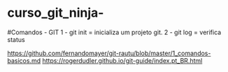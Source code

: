 
# curso_git_ninja-
#Comandos - GIT 
1 - git init = inicializa um projeto git.
2 - git log = verifica status 

https://github.com/fernandomayer/git-rautu/blob/master/1_comandos-basicos.md
https://rogerdudler.github.io/git-guide/index.pt_BR.html
